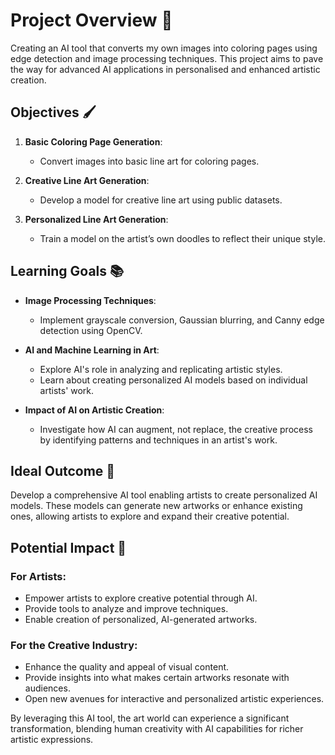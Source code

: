 # Project Overview 🎨

Creating an AI tool that converts my own images into coloring pages using edge detection and image processing techniques. This project aims to pave the way for advanced AI applications in personalised and enhanced artistic creation.

## Objectives 🖌️

1. **Basic Coloring Page Generation**:
   - Convert images into basic line art for coloring pages.
   
2. **Creative Line Art Generation**:
   - Develop a model for creative line art using public datasets.

3. **Personalized Line Art Generation**:
   - Train a model on the artist’s own doodles to reflect their unique style.

## Learning Goals 📚

- **Image Processing Techniques**:
  - Implement grayscale conversion, Gaussian blurring, and Canny edge detection using OpenCV.
  
- **AI and Machine Learning in Art**:
  - Explore AI's role in analyzing and replicating artistic styles.
  - Learn about creating personalized AI models based on individual artists' work.

- **Impact of AI on Artistic Creation**:
  - Investigate how AI can augment, not replace, the creative process by identifying patterns and techniques in an artist's work.

## Ideal Outcome 🌟

Develop a comprehensive AI tool enabling artists to create personalized AI models. These models can generate new artworks or enhance existing ones, allowing artists to explore and expand their creative potential.

## Potential Impact 🚀

### For Artists:
- Empower artists to explore creative potential through AI.
- Provide tools to analyze and improve techniques.
- Enable creation of personalized, AI-generated artworks.

### For the Creative Industry:
- Enhance the quality and appeal of visual content.
- Provide insights into what makes certain artworks resonate with audiences.
- Open new avenues for interactive and personalized artistic experiences.

By leveraging this AI tool, the art world can experience a significant transformation, blending human creativity with AI capabilities for richer artistic expressions.
